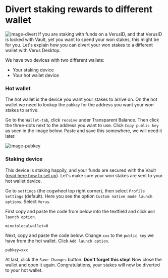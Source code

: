 # Divert staking rewards to different wallet
![image-divert](/images/divert-stakes.png)
If you are staking with funds on a VerusID, and that VerusID is locked with Vault, yet you want to spend your won stakes, this might be for you. Let's explain how you can divert your won stakes to a different wallet with Verus Desktop.

We have two devices with two different wallets:
- Your staking device
- Your hot wallet device


### Hot wallet
The hot wallet is the device you want your stakes to arrive on. On the hot wallet we need to lookup the ``pubkey`` for the address you want your won stakes to arrive. 

Go to the ``Wallet-tab``, click ``receive`` under Transparent Balance. Then click the three-dots next to the address you want to use. Click ``Copy public key`` as seen in the image below. Paste and save this somewhere, we will need it later.

![image-pubkey](/images/copy-pubkey.png)

### Staking device
This device is staking happily, and your funds are secured with the Vault ([read here how to set up](/guides/setup-vault/)). Let's make sure your won stakes are sent to your hot wallet device. 

Go to ``settings`` (the cogwheel top right corner), then select ``Profile Settings`` (default). Here you see the option ``Custom native mode launch options``. Select ``Verus``. 

First copy and paste the code from below into the textfield and click ``Add launch option``. 

```
minetolocalwallet=0
```

Next, copy and paste the code below. Change ``xxx`` to the ``public key`` we have from the hot wallet. Click ``Add launch option``.
```
pubkey=xxx
```

At last, click the ``Save Changes`` button. **Don't forget this step!** Now close the wallet and open it again. Congratulations, your stakes will now be diverted to your hot wallet.